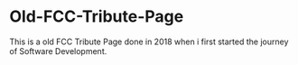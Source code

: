 # Old-FCC-Tribute-Page
This is a old FCC Tribute Page done in 2018 when i first started the journey of Software Development.

